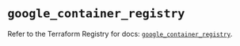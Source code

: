 # `google_container_registry`

Refer to the Terraform Registry for docs: [`google_container_registry`](https://registry.terraform.io/providers/hashicorp/google/5.43.1/docs/resources/container_registry).
